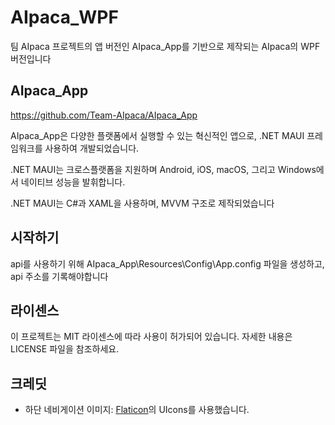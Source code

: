 # AIpaca_WPF
팀 AIpaca 프로젝트의 앱 버전인 AIpaca_App를 기반으로 제작되는 AIpaca의 WPF 버전입니다

## AIpaca_App 

https://github.com/Team-AIpaca/AIpaca_App

AIpaca_App은 다양한 플랫폼에서 실행할 수 있는 혁신적인 앱으로, .NET MAUI 프레임워크를 사용하여 개발되었습니다. 

.NET MAUI는 크로스플랫폼을 지원하며 Android, iOS, macOS, 그리고 Windows에서 네이티브 성능을 발휘합니다.

.NET MAUI는 C#과 XAML을 사용하며, MVVM 구조로 제작되었습니다

## 시작하기
api를 사용하기 위해 AIpaca_App\Resources\Config\App.config 파일을 생성하고, api 주소를 기록해야합니다

## 라이센스
이 프로젝트는 MIT 라이센스에 따라 사용이 허가되어 있습니다. 자세한 내용은 LICENSE 파일을 참조하세요.

## 크레딧
- 하단 네비게이션 이미지: [Flaticon](https://www.flaticon.com/uicons)의 UIcons를 사용했습니다.


